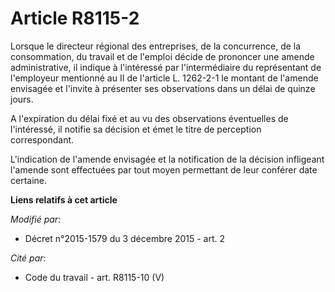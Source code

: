 # Article R8115-2

Lorsque le directeur régional des entreprises, de la concurrence, de la consommation, du travail et de l'emploi décide de
prononcer une amende administrative, il indique   à l'intéressé par l'intermédiaire du représentant de l'employeur mentionné
au II de l'article L. 1262-2-1 le montant de l'amende envisagée et l'invite à présenter ses observations dans un délai de
quinze jours. 

A l'expiration du délai fixé et au vu des observations éventuelles de l'intéressé, il notifie sa décision et émet le titre de
perception correspondant. 

L'indication de l'amende envisagée et la notification de la décision infligeant l'amende sont effectuées par tout moyen
permettant de leur conférer date certaine.

**Liens relatifs à cet article**

_Modifié par_:

  - Décret n°2015-1579 du 3 décembre 2015 - art. 2

_Cité par_:

  - Code du travail - art. R8115-10 (V)
